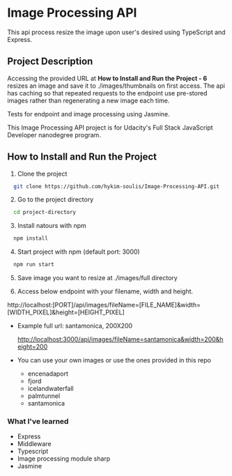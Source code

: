 # Image Processing API

This api process resize the image upon user's desired using TypeScript and Express.

## Project Description

Accessing the provided URL at **How to Install and Run the Project - 6** resizes an image and save it to ./images/thumbnails on first access. The api has caching so that repeated requests to the endpoint use pre-stored images rather than regenerating a new image each time.

Tests for endpoint and image processing using Jasmine.

This Image Processing API project is for Udacity's Full Stack JavaScript Developer nanodegree program.

## How to Install and Run the Project

1. Clone the project

```bash
  git clone https://github.com/hykim-soulis/Image-Processing-API.git
```

2. Go to the project directory

```bash
  cd project-directory
```

3. Install natours with npm

```bash
  npm install
```

4. Start project with npm (default port: 3000)

```bash
  npm run start
```

5. Save image you want to resize at ./images/full directory

6. Access below endpoint with your filename, width and height.

http://localhost:[PORT]/api/images/fileName=[FILE_NAME]&width=[WIDTH_PIXEL]&height=[HEIGHT_PIXEL]

- Example full url: santamonica, 200X200

  [http://localhost:3000/api/images/fileName=santamonica&width=200&height=200](http://localhost:3000/api/images/fileName=santamonica&width=200&height=200)

- You can use your own images or use the ones provided in this repo
  - encenadaport
  - fjord
  - icelandwaterfall
  - palmtunnel
  - santamonica

### What I've learned

- Express
- Middleware
- Typescript
- Image processing module sharp
- Jasmine
